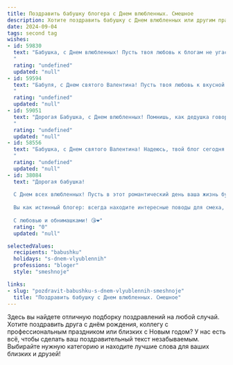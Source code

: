 ```yaml
---
title: Поздравить бабушку блогера с Днем влюбленных. Смешное
description: Хотите поздравить бабушку с Днем влюбленных или другим праздником? Наш ИИ создаст незабываемое поздравление, а вы обязательно выделитесь среди других.  
date: 2024-09-04
tags: second tag
wishes:
- id: 59830
  text: "Бабушка, с Днем влюбленных! Пусть твоя любовь к блогам не угасает, а количество подписчиков растет как на дрожжах! 🤪❤️
  "
  rating: "undefined"
  updated: "null"
- id: 59594
  text: "Бабуля, с Днем святого Валентина! Пусть твоя любовь к вкусной еде и внукам будет безгранична, как твой блогерский талант! ❤️
  "
  rating: "undefined"
  updated: "null"
- id: 59051
  text: "Дорогая Бабушка, с Днем влюбленных! Помнишь, как дедушка говорил: \"Любовь - это как блог, нужно постоянно вкладывать душу и обновлять контент\"?  Пусть в твоей жизни всегда будет много лайков, репостов и новых подписчиков!
  "
  rating: "undefined"
  updated: "null"
- id: 58556
  text: "Бабушка, с Днем святого Валентина! Надеюсь, твой блог сегодня полон сердечек, а твоя аудитория просто тает от твоих видео о рецептах любви! 😉
  "
  rating: "undefined"
  updated: "null"
- id: 38084
  text: "Дорогая бабушка!
  
  С Днем всех влюбленных! Пусть в этот романтический день ваша жизнь будет такой же яркой, как ваш ведерко с помидорами на грядке и сладкой, как мамины пирожки! Ведь даже у кухонной утвари есть свои «фишки», а у вас, дорогая, есть оба – и мудрость, и юмор!
  
  Вы как истинный блогер: всегда находите интересные поводы для смеха, даже в самом обычном! Пусть ваши влюбленные «подписчики» — вся семья — радуются вашим шуткам и любви! Желаю вам найти того единственного… кто сможет на всех ваших постах поставить \"лайк\"!
  
  С любовью и обнимашками! 😘❤️"
  rating: "0"
  updated: "null"

selectedValues:
  recipients: "babushku"
  holidays: "s-dnem-vlyublennih"
  professions: "bloger"
  style: "smeshnoje"

links:
- slug: "pozdravit-babushku-s-dnem-vlyublennih-smeshnoje"
  title: "Поздравить бабушку с Днем влюбленных. Смешное"
---
```


Здесь вы найдете отличную подборку поздравлений на любой случай. 
Хотите поздравить друга с днём рождения, коллегу с профессиональным праздником или близких с Новым годом? У нас есть всё, чтобы сделать ваш поздравительный текст незабываемым. Выбирайте нужную категорию и находите лучшие слова для ваших близких и друзей!
